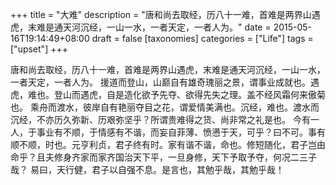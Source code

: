 +++
title = "大难"
description = "唐和尚去取经，历八十一难，首难是两界山遇虎，末难是通天河沉经，一山一水，一者天定，一者人为。"
date = 2015-05-16T19:14:49+08:00
draft = false
[taxonomies]
categories =  ["Life"]
tags = ["upset"]
+++

唐和尚去取经，历八十一难，首难是两界山遇虎，末难是通天河沉经，一山一水，一者天定，一者人为。
援道而登山，山巅自有雄奇瑰丽之景，谓事业成就也。遇虎，难也。登山而遇虎，自是造化欲予先夺、欲得先失之理。盖不经风霜何来傲菊也。
乘舟而渡水，彼岸自有艳丽夺目之花，谓爱情美满也。沉经，难也。渡水而沉经，不亦历久弥新、历艰弥坚乎？所谓贵难得之货、尚非常之礼是也。
今有一人，于事业有不顺，于情感有不谐，而妄自菲薄、愤懑于天，可乎？曰不可。事有顺不顺，时也。元亨利贞，君子终有时。家有谐不谐，命也。修短随化，君子岂由命乎？且夫修身齐家而家齐国治天下平，一旦身修，天下予取予夺，何况二三子哉？
易曰，天行健，君子以自强不息。是言也，其勉乎哉，其勉乎哉！
